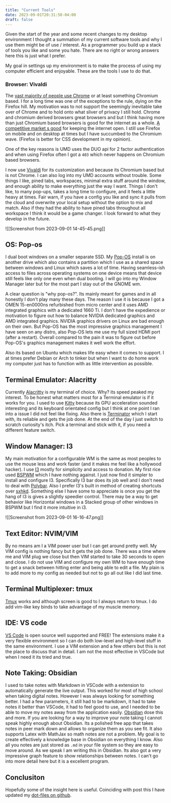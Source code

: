 ```yaml
---
title: "Current Tools"
date: 2023-09-01T20:31:50-04:00
draft: false
---
```



Given the start of the year and some recent changes to my desktop environment I thought a summation of my current software tools and why I use them might be of use / interest.  As a programmer you build up a stack of tools you like and some you hate. There are no right or wrong answers here this is just what I prefer. 

My goal in settings up my environment is to make the process of using my computer efficient and enjoyable. These are the tools I use to do that. 

### Browser: Vivaldi

The [vast majority of people use Chrome](https://en.wikipedia.org/wiki/Usage_share_of_web_browsers#/media/File:StatCounter-browser-ww-monthly-202011-202011-bar.png) or at least something Chromium based. I for a long time was one of the exceptions to the rule, dying on the Firefox hill. My motivation was to not support the seemingly inevitable take over of Chrome and to hold onto what sliver of privacy I still hold. Chrome and chromium derived browsers great browsers and but I think having more than just Chromium based browsers is good for the internet as a whole. [A competitive market  s good](https://arstechnica.com/gadgets/2023/07/googles-web-integrity-api-sounds-like-drm-for-the-web/) for keeping the internet open. I still use Firefox on mobile and on desktop at times but I have succumbed to the Chromium wave.  (Firefox is better for CSS development in my opinion).  

One of the key reasons is UMD uses the DUO api for 2 factor authentication and when using Firefox often I got a `403` which never happens on Chromium based browsers. 

I now use [Vivaldi](https://vivaldi.com) for its customization and because its Chromium based but is not Chrome. I can also log into my UMD accounts without trouble. Some things I like, pined tabs, workspaces, minimal extra stuff around the window, and enough ability to make everything just the way I want. Things I don't like, to many pop-ups, takes a long time to configure, and it feels a little heavy at times. Fair warn, if you have a config you like and sync it pulls from the cloud and overwrite your local setup without the option to mix and match. Also if they had the ability to have pined tabs throughout all workspace I think it would be a game changer. I look forward to what they develop in the future. 

![[Screenshot from 2023-09-01 14-45-45.png]]

## OS: Pop-os

I dual boot windows on a smaller separate SSD. My [Pop-OS](https://pop.system76.com) install is on another drive which also contains a partition which I use as a shared space between windows and Linux which saves a lot of time. Having seamless-ish access to files across operating systems on one device means that device still feels like only one even when dual booting. I will go into my Window Manager later but for the most part I stay out of the GNOME wm. 

A clear question is  "why pop-os?". Its mainly meant for games and in all honestly I don't play many these days. The reason I use it is because I got a OMEN 15-en0000ns refurbished from micro center and it uses AMD integrated graphics with a dedicated 1660 Ti. I don't have the expedience or motivation to figure out how to balance NVIDIA dedicated graphics and AMD integrated graphics. NVIDIA graphics drivers on Linux are bad enough on their own. But Pop-OS has the most impressive graphics management I have seen on any distro, also Pop-OS lets me use my full sized HDMI port (after a restart). Overall compared to the pain it was to figure out before Pop-OS's graphics management makes it well work the effort. 

Also its based on Ubuntu which makes life easy when it comes to support. I at times prefer Debian or Arch to tinker but when I want to do home work my computer just has to function with as little intervention as possible.

## Terminal Emulator: Alacritty

Currently [Alacritty](https://alacritty.org) is my terminal of choice. Why? its speed peaked my interest. To be honest what matters most for a Terminal emulator is if it works for you. I used to use [Kitty](https://sw.kovidgoyal.net/kitty/overview/) because its GPU acceleration sounded interesting and its keyboard orientated config but I think at one point I ran into a issue I did not feel like fixing. Also there is [Terminator](https://github.com/software-jessies-org/jessies/wiki/Terminator) which I start with, its reliable and gets the job done. At the end of the day I just switch to scratch curiosity's itch.  Pick a terminal and stick with it, if you need a different feature switch.


## Window Manager: I3

My main motivation for a configurable WM is the same as most peoples to use the mouse less and work faster (and it makes me feel like a hollywood hacker). I use [I3](https://i3wm.org) mostly for simplicity and access to donation. My first rice used [BSPWM](https://github.com/baskerville/bspwm) which I have nothing against. I just now find it simpler to install and configure I3. Specifically I3 bar does its job well and I don't need to deal with  [Polybar](https://github.com/polybar/polybar).  Also I prefer I3's built in method of creating shortcuts over [sxhkd](https://man.archlinux.org/man/sxhkd.1). Something else I have some to appreciate is once you get the hang of I3 is gives a slightly speedier control. There may be a way to get behavior like Horizontal windows in a Stacked group of other windows in BSPWM but I find it more intuitive in i3.

![[Screenshot from 2023-09-01 16-16-47.png]]

## Text Editor: NVIM/VIM

By no means am I a VIM power user but I can get around pretty well. My VIM config is nothing fancy but it gets the job done. There was a time where me and VIM plug we close but then VIM started to take 30 seconds to open and close. I do not use VIM and configure my own WM to have enough time to get a snack between hitting enter and being able to edit a file. My plain is to add more to my config as needed but not to go all out like I did last time.

## Terminal Multiplexer: tmux

[Tmux](https://github.com/tmux/tmux/wiki) works and although screen is good to I always return to tmux. I do add vim-like key binds to take advantage of my muscle memory. 

## IDE: VS code

[VS Code](https://code.visualstudio.com) is open source well supported and FREE! The extensions make it a very flexible environment so I can do both low-level and high-level stuff in the same environment. I use a VIM extension and a few others but this is not the place to discuss that in detail.  I am not the most effective  in VSCode but when I need it its tried and true. 

## Note Taking: Obsidian

I used to take notes with Markdown in VSCode with a extension to automatically generate  the live output. This worked for most of high school when taking digital notes. However I was always looking for something better. I had a few parameters, it still had to be markdown, it had to take notes it better than VSCode, it had to feel good to use, and I needed to be able to move my notes away from the application easily. [Obsidian](https://obsidian.md) dose this and more. If you are looking for a way to improve your note taking I cannot speak highly enough about Obsidian. Its a polished free app that takes notes in peer mark down and allows to organize them as you see fit. It also supports Latex with MathJax so math notes are not a problem. My goal is to create effectively a knowledge base in Obsidian on everything I know. Also all you notes are just stored as `.md` in your file system so they are easy to move around. As we speak I am writing this in Obsidian. Its also got a very impressive graph feature to show relationships between notes. I can't go into more detail here but it is a excellent program. 


## Conclusiton

Hopefully some of the insight here is useful. Coinciding with  post this I have updated my [dot-files on github](https://github.com/O-Despo/dot-files). 
